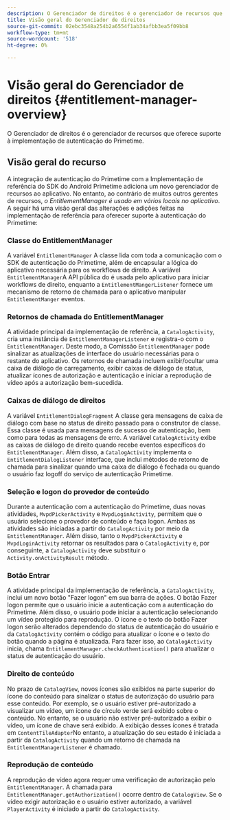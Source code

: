 ```yaml
---
description: O Gerenciador de direitos é o gerenciador de recursos que oferece suporte à implementação de autenticação do Primetime.
title: Visão geral do Gerenciador de direitos
source-git-commit: 02ebc3548a254b2a6554f1ab34afbb3ea5f09bb8
workflow-type: tm+mt
source-wordcount: '518'
ht-degree: 0%

---
```


# Visão geral do Gerenciador de direitos {#entitlement-manager-overview}

O Gerenciador de direitos é o gerenciador de recursos que oferece suporte à implementação de autenticação do Primetime.

## Visão geral do recurso

A integração de autenticação do Primetime com a Implementação de referência do SDK do Android Primetime adiciona um novo gerenciador de recursos ao aplicativo. No entanto, ao contrário de muitos outros gerentes de recursos, *o EntitlementManager é usado em vários locais no aplicativo*. A seguir há uma visão geral das alterações e adições feitas na implementação de referência para oferecer suporte à autenticação do Primetime:

### Classe do EntitlementManager

A variável `EntitlementManager` A classe lida com toda a comunicação com o SDK de autenticação do Primetime, além de encapsular a lógica do aplicativo necessária para os workflows de direito. A variável `EntitlementManager`A API pública do é usada pelo aplicativo para iniciar workflows de direito, enquanto a `EntitlementMangerListener` fornece um mecanismo de retorno de chamada para o aplicativo manipular `EntitlementManger` eventos.

### Retornos de chamada do EntitlementManager

A atividade principal da implementação de referência, a `CatalogActivity`, cria uma instância de `EntitlementManagerListener` e registra-o com o `EntitlementManager`. Deste modo, a Comissão `EntitlementManager` pode sinalizar as atualizações de interface do usuário necessárias para o restante do aplicativo. Os retornos de chamada incluem exibir/ocultar uma caixa de diálogo de carregamento, exibir caixas de diálogo de status, atualizar ícones de autorização e autenticação e iniciar a reprodução de vídeo após a autorização bem-sucedida.

### Caixas de diálogo de direitos

A variável `EntitlementDialogFragment` A classe gera mensagens de caixa de diálogo com base no status de direito passado para o construtor de classe. Essa classe é usada para mensagens de sucesso de autenticação, bem como para todas as mensagens de erro. A variável `CatalogActivity` exibe as caixas de diálogo de direito quando recebe eventos específicos do `EntitlementManager`. Além disso, a `CatalogActivity` implementa o `EntitlementDialogListener` interface, que inclui métodos de retorno de chamada para sinalizar quando uma caixa de diálogo é fechada ou quando o usuário faz logoff do serviço de autenticação Primetime.

### Seleção e logon do provedor de conteúdo

Durante a autenticação com a autenticação do Primetime, duas novas atividades, `MvpdPickerActivity` e `MvpdLoginActivity`, permitem que o usuário selecione o provedor de conteúdo e faça logon. Ambas as atividades são iniciadas a partir do `CatalogActivity` por meio da `EntitlementManager`. Além disso, tanto o `MvpdPickerActivity` e `MvpdLoginActivity` retornar os resultados para o `CatalogActivity` e, por conseguinte, a `CatalogActivity` deve substituir o `Activity.onActivityResult` método.

### Botão Entrar

A atividade principal da implementação de referência, a `CatalogActivity`, inclui um novo botão &quot;Fazer logon&quot; em sua barra de ações. O botão Fazer logon permite que o usuário inicie a autenticação com a autenticação do Primetime. Além disso, o usuário pode iniciar a autenticação selecionando um vídeo protegido para reprodução. O ícone e o texto do botão Fazer logon serão alterados dependendo do status de autenticação do usuário e da `CatalogActivity` contém o código para atualizar o ícone e o texto do botão quando a página é atualizada. Para fazer isso, ao `CatalogActivity` inicia, chama `EntitlementManager.checkAuthentication()` para atualizar o status de autenticação do usuário.

### Direito de conteúdo

No prazo de `CatalogView`, novos ícones são exibidos na parte superior do ícone do conteúdo para sinalizar o status de autorização do usuário para esse conteúdo. Por exemplo, se o usuário estiver pré-autorizado a visualizar um vídeo, um ícone de círculo verde será exibido sobre o conteúdo. No entanto, se o usuário não estiver pré-autorizado a exibir o vídeo, um ícone de chave será exibido. A exibição desses ícones é tratada em `ContentTileAdapter`No entanto, a atualização do seu estado é iniciada a partir da `CatalogActivity` quando um retorno de chamada na `EntitlementManagerListener` é chamado.

### Reprodução de conteúdo

A reprodução de vídeo agora requer uma verificação de autorização pelo `EntitlementManager`. A chamada para `EntitlementManager.getAuthorization()` ocorre dentro de `CatalogView`. Se o vídeo exigir autorização e o usuário estiver autorizado, a variável `PlayerActivity` é iniciado a partir do `CatalogActivity`.
